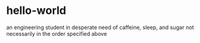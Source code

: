 # hello-world
an engineering student in desperate need of caffeine, sleep, and sugar
not necessarily in the order specified above
